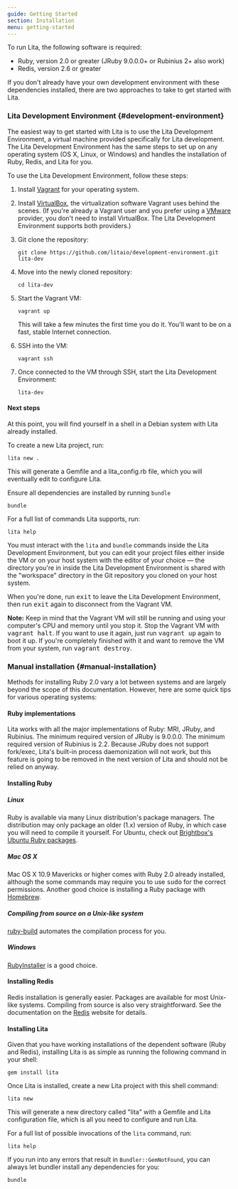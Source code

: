 ```yaml
---
guide: Getting Started
section: Installation
menu: getting-started
---
```


To run Lita, the following software is required:

* Ruby, version 2.0 or greater (JRuby 9.0.0.0+ or Rubinius 2+ also work)
* Redis, version 2.6 or greater

If you don't already have your own development environment with these dependencies installed, there are two approaches to take to get started with Lita.

### Lita Development Environment {#development-environment}

The easiest way to get started with Lita is to use the Lita Development Environment, a virtual machine provided specifically for Lita development. The Lita Development Environment has the same steps to set up on any operating system (OS X, Linux, or Windows) and handles the installation of Ruby, Redis, and Lita for you.

To use the Lita Development Environment, follow these steps:

1.  Install [Vagrant](https://www.vagrantup.com/) for your operating system.

1.  Install [VirtualBox](https://www.virtualbox.org/), the virtualization software Vagrant uses behind the scenes. (If you're already a Vagrant user and you prefer using a [VMware](https://www.vmware.com/) provider, you don't need to install VirtualBox. The Lita Development Environment supports both providers.)

1.  Git clone the repository:

    ~~~
    git clone https://github.com/litaio/development-environment.git lita-dev
    ~~~

1.  Move into the newly cloned repository:

    ~~~
    cd lita-dev
    ~~~

1.  Start the Vagrant VM:

    ~~~
    vagrant up
    ~~~

    This will take a few minutes the first time you do it. You'll want to be on a fast, stable Internet connection.

1.  SSH into the VM:

    ~~~
    vagrant ssh
    ~~~

1.  Once connected to the VM through SSH, start the Lita Development Environment:

    ~~~
    lita-dev
    ~~~

#### Next steps

At this point, you will find yourself in a shell in a Debian system with Lita already installed.

To create a new Lita project, run:

~~~
lita new .
~~~

This will generate a Gemfile and a lita_config.rb file, which you will eventually edit to configure Lita.

Ensure all dependencies are installed by running `bundle`

~~~
bundle
~~~


For a full list of commands Lita supports, run:

~~~
lita help
~~~

You must interact with the `lita` and `bundle` commands inside the Lita Development Environment, but you can edit your project files either inside the VM or on your host system with the editor of your choice &mdash; the directory you're in inside the Lita Development Environment is shared with the "workspace" directory in the Git repository you cloned on your host system.

When you're done, run <kbd>exit</kbd> to leave the Lita Development Environment, then run <kbd>exit</kbd> again to disconnect from the Vagrant VM.

<div class="alert alert-info">
  <strong>Note:</strong>
  Keep in mind that the Vagrant VM will still be running and using your computer's CPU and memory until you stop it. Stop the Vagrant VM with <kbd>vagrant halt</kbd>. If you want to use it again, just run <kbd>vagrant up</kbd> again to boot it up. If you're completely finished with it and want to remove the VM from your system, run <kbd>vagrant destroy</kbd>.
</div>

### Manual installation {#manual-installation}

Methods for installing Ruby 2.0 vary a lot between systems and are largely beyond the scope of this documentation. However, here are some quick tips for various operating systems:

#### Ruby implementations

Lita works with all the major implementations of Ruby: MRI, JRuby, and Rubinius. The minimum required version of JRuby is 9.0.0.0. The minimum required version of Rubinius is 2.2. Because JRuby does not support fork/exec, Lita's built-in process daemonization will not work, but this feature is going to be removed in the next version of Lita and should not be relied on anyway.

#### Installing Ruby

##### Linux

Ruby is available via many Linux distribution's package managers. The distribution may only package an older (1.x) version of Ruby, in which case you will need to compile it yourself. For Ubuntu, check out [Brightbox's Ubuntu Ruby packages](http://brightbox.com/docs/ruby/ubuntu/).

##### Mac OS X

Mac OS X 10.9 Mavericks or higher comes with Ruby 2.0 already installed, although the some commands may require you to use <kbd>sudo</kbd> for the correct permissions. Another good choice is installing a Ruby package with [Homebrew](http://brew.sh/).

##### Compiling from source on a Unix-like system

[ruby-build](https://github.com/sstephenson/ruby-build) automates the compilation process for you.

##### Windows

[RubyInstaller](http://rubyinstaller.org/) is a good choice.

#### Installing Redis

Redis installation is generally easier. Packages are available for most Unix-like systems. Compiling from source is also very straightforward. See the documentation on the [Redis](http://redis.io/) website for details.

#### Installing Lita

Given that you have working installations of the dependent software (Ruby and Redis), installing Lita is as simple as running the following command in your shell:

~~~
gem install lita
~~~

Once Lita is installed, create a new Lita project with this shell command:

~~~
lita new
~~~

This will generate a new directory called "lita" with a Gemfile and Lita configuration file, which is all you need to configure and run Lita.

For a full list of possible invocations of the `lita` command, run:

~~~
lita help
~~~

If you run into any errors that result in `Bundler::GemNotFound`, you can always let bundler install any dependencies for you:

~~~
bundle
~~~
